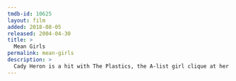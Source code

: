 ```yaml
---
tmdb-id: 10625
layout: film
added: 2018-08-05
released: 2004-04-30
title: >
  Mean Girls
permalink: mean-girls
description: >
  Cady Heron is a hit with The Plastics, the A-list girl clique at her new school, until she makes the mistake of falling for Aaron Samuels, the ex-boyfriend of alpha Plastic Regina George.
---
```

